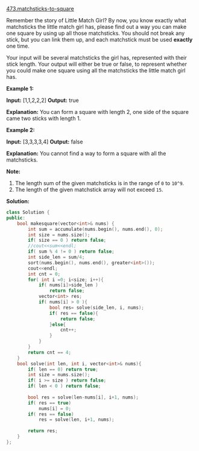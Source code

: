 [473.matchsticks-to-square](https://leetcode.com/problems/matchsticks-to-square/)  

Remember the story of Little Match Girl? By now, you know exactly what matchsticks the little match girl has, please find out a way you can make one square by using up all those matchsticks. You should not break any stick, but you can link them up, and each matchstick must be used **exactly** one time.

Your input will be several matchsticks the girl has, represented with their stick length. Your output will either be true or false, to represent whether you could make one square using all the matchsticks the little match girl has.

**Example 1:**  

**Input:** \[1,1,2,2,2\]
**Output:** true

**Explanation:** You can form a square with length 2, one side of the square came two sticks with length 1.

**Example 2:**  

**Input:** \[3,3,3,3,4\]
**Output:** false

**Explanation:** You cannot find a way to form a square with all the matchsticks.

**Note:**  

1.  The length sum of the given matchsticks is in the range of `0` to `10^9`.
2.  The length of the given matchstick array will not exceed `15`.  



**Solution:**  

```cpp
class Solution {
public:
    bool makesquare(vector<int>& nums) {
        int sum = accumulate(nums.begin(), nums.end(), 0);
        int size = nums.size();
        if( size == 0 ) return false;
        //cout<<sum<<endl;
        if( sum % 4 != 0 ) return false;
        int side_len = sum/4;
        sort(nums.begin(), nums.end(), greater<int>());
        cout<<endl;
        int cnt = 0;
        for( int i =0; i<size; i++){
            if( nums[i]>side_len )
                return false;
            vector<int> res;
            if( nums[i] > 0 ){
                bool res= solve(side_len, i, nums);
                if( res == false){
                    return false;
                }else{
                    cnt++;
                }
            }
        }
        return cnt == 4;
    }
    bool solve(int len, int i, vector<int>& nums){
        if( len == 0) return true;
        int size = nums.size();
        if( i >= size ) return false;
        if( len < 0 ) return false;
        
        bool res = solve(len-nums[i], i+1, nums);
        if( res == true)
            nums[i] = 0;
        if( res == false)
            res = solve(len, i+1, nums);
        
        return res;
    }
};
```
      